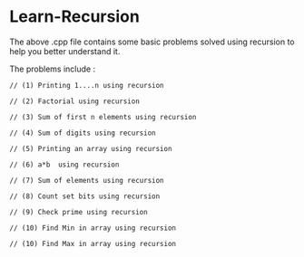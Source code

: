 # Learn-Recursion
The above .cpp file contains some basic problems solved using recursion to help you better understand it.

The problems include : 

    // (1) Printing 1....n using recursion

    // (2) Factorial using recursion

    // (3) Sum of first n elements using recursion

    // (4) Sum of digits using recursion

    // (5) Printing an array using recursion

    // (6) a*b  using recursion

    // (7) Sum of elements using recursion

    // (8) Count set bits using recursion
  
    // (9) Check prime using recursion

    // (10) Find Min in array using recursion
    
    // (10) Find Max in array using recursion
